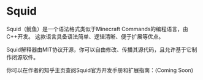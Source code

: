 # Squid
Squid（鱿鱼）是一个语法格式类似于Minecraft Commands的编程语言，由C++开发。
这款语言具备语法简单、逻辑清晰、便于扩展等优点。

Squid解释器由MIT协议开源，你可以自由修改、传播其源代码，且允许基于它制作闭源软件。

你可以在作者的知乎主页查阅Squid官方开发手册和扩展指南：(Coming Soon)
